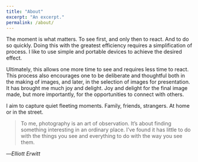 ```yaml
---
title: "About"
excerpt: "An excerpt."
permalink: /about/
---
```


The moment is what matters. To see first, and only then to react. And to do so quickly. Doing this with the greatest efficiency requires a simplification of process. I like to use simple and portable devices to achieve the desired effect.

Ultimately, this allows one more time to see and requires less time to react. This process also encourages one to be deliberate and thoughtful both in the making of images, and later, in the selection of images for presentation. It has brought me much joy and delight. Joy and delight for the final image made, but more importantly, for the opportunities to connect with others.

I aim to capture quiet fleeting moments. Family, friends, strangers. At home or in the street.

> To me, photography is an art of observation. It’s about finding something interesting in an ordinary place. I’ve found it has little to do with the things you see and everything to do with the way you see them. 

—<cite>Elliott Erwitt</cite>

